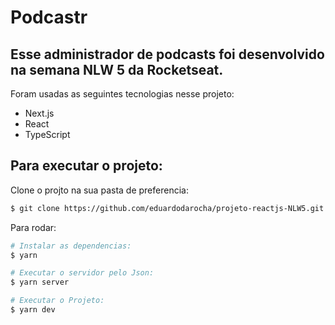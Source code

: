 
# Podcastr
## Esse administrador de podcasts foi desenvolvido na semana NLW 5 da Rocketseat.

Foram usadas as seguintes tecnologias nesse projeto:

- Next.js
- React
- TypeScript



## Para executar o projeto:

Clone o projto na sua pasta de preferencia:

```bash
$ git clone https://github.com/eduardodarocha/projeto-reactjs-NLW5.git
```

Para rodar:

```bash
# Instalar as dependencias:
$ yarn
```

```bash
# Executar o servidor pelo Json:
$ yarn server
```

```bash
# Executar o Projeto:
$ yarn dev
```

